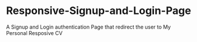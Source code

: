 # Responsive-Signup-and-Login-Page
A Signup and Login authentication Page that redirect the user to My Personal Resposive CV
